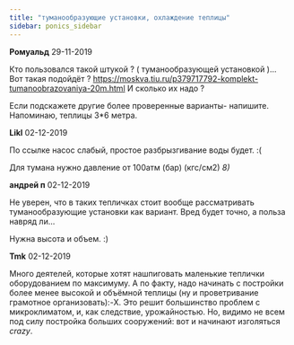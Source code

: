 ```yaml
---
title: "туманообразующие установки, охлаждение теплицы"
sidebar: ponics_sidebar
---
```


**Ромуальд** 29-11-2019

Кто пользовался такой штукой ? ( туманообразующей установкой )... Вот такая подойдёт ? https://moskva.tiu.ru/p379717792-komplekt-tumanoobrazovaniya-20m.html И сколько их надо ?

Если подскажете другие более проверенные варианты- напишите. Напоминаю, теплицы 3*6 метра. 


**Likl** 02-12-2019

По ссылке насос слабый, простое разбрызгивание воды будет. :(

Для тумана нужно давление от 100атм (бар) (кгс/см2) *8)*


**андрей п** 02-12-2019

Не уверен, что в таких тепличках стоит вообще рассматривать туманообразующие установки как вариант. Вред будет точно, а польза навряд ли...

Нужна высота и объем. :)


**Tmk** 02-12-2019

Много деятелей, которые хотят нашпиговать маленькие теплички оборудованием по максимуму. А по факту, надо начинать с постройки более менее высокой и объёмной теплицы (ну и проветривание грамотное организовать):-X. Это решит большинство проблем с микроклиматом, и, как следствие, урожайностью. Но, видимо не всем под силу постройка больших сооружений: вот и начинают изголяться *crazy*.


